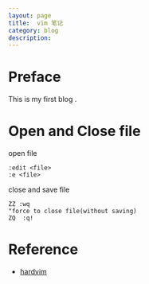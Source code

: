 ```yaml
---
layout: page
title:	vim 笔记
category: blog
description: 
---
```

# Preface
This is my first blog .

# Open and Close file
open file

    :edit <file>
    :e <file>

close and save file

    ZZ :wq
    "force to close file(without saving)
    ZQ  :q!

# Reference 
- [hardvim]

[hardvim]: http://learnvimscriptthehardway.stevelosh.com/
